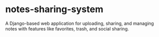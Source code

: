 # notes-sharing-system
A Django-based web application for uploading, sharing, and managing notes with features like favorites, trash, and social sharing.
